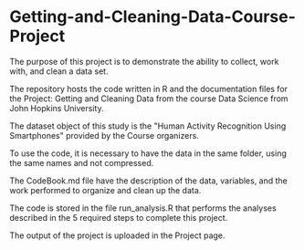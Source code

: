 # Getting-and-Cleaning-Data-Course-Project
The purpose of this project is to demonstrate the ability to collect, work with, and clean a data set.

The repository hosts the code written in R and the documentation files for the Project: Getting and Cleaning Data from the course Data Science from John Hopkins University.

The dataset object of this study is the "Human Activity Recognition Using Smartphones" provided by the Course organizers. 

To use the code, it is necessary to have the data in the same folder, using the same names and not compressed. 

The CodeBook.md file have the description of the data, variables, and the work performed to organize and clean up the data. 

The code is stored in the file run_analysis.R that performs the analyses described in the 5 required steps to complete this project.

The output of the project is uploaded in the Project page. 
